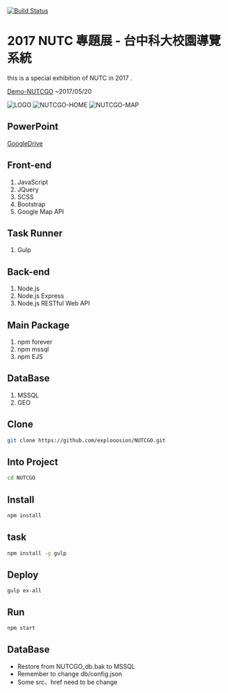 [![Build Status](https://travis-ci.org/explooosion/NUTCGO.svg?branch=master)](https://travis-ci.org/explooosion/NUTCGO)  

# 2017 NUTC 專題展 - 台中科大校園導覽系統
this is a special exhibition of NUTC in 2017 .  

[Demo-NUTCGO](http://robby570.tw) ~2017/05/20  

![LOGO](http://i.imgur.com/xMDImna.png)
![NUTCGO-HOME](http://i.imgur.com/h19knbR.jpg)
![NUTCGO-MAP](http://i.imgur.com/FE9XKOn.jpg)  

## PowerPoint
[GoogleDrive](https://drive.google.com/open?id=0B1mT0V_C4ZXIVXEyUkhPQVB6aVE)  

## Front-end
1. JavaScript
2. JQuery
3. SCSS
4. Bootstrap
5. Google Map API

## Task Runner
1. Gulp

## Back-end
1. Node.js
2. Node.js Express
3. Node.js RESTful Web API  

## Main Package 
1. npm forever
2. npm mssql
3. npm EJS  

## DataBase
1. MSSQL
2. GEO

## Clone
```bash
git clone https://github.com/explooosion/NUTCGO.git
```

## Into Project
```bash
cd NUTCGO
```

## Install
```bash
npm install
```

## task
```bash
npm install -g gulp
```


## Deploy
```
gulp ex-all
```

## Run
```bash
npm start
```

## DataBase
+ Restore from NUTCGO_db.bak to MSSQL
+ Remember to change db/config.json
+ Some src、href need to be change
